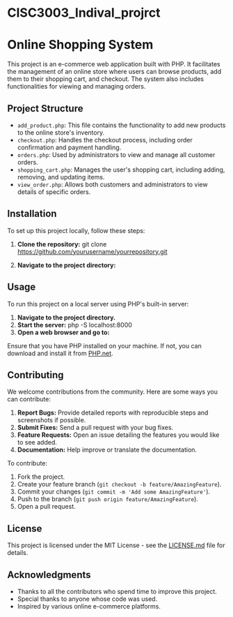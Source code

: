 # CISC3003_Indival_projrct
 
# Online Shopping System

This project is an e-commerce web application built with PHP. It facilitates the management of an online store where users can browse products, add them to their shopping cart, and checkout. The system also includes functionalities for viewing and managing orders.

## Project Structure

- `add_product.php`: This file contains the functionality to add new products to the online store's inventory.
- `checkout.php`: Handles the checkout process, including order confirmation and payment handling.
- `orders.php`: Used by administrators to view and manage all customer orders.
- `shopping_cart.php`: Manages the user's shopping cart, including adding, removing, and updating items.
- `view_order.php`: Allows both customers and administrators to view details of specific orders.

## Installation

To set up this project locally, follow these steps:

1. **Clone the repository:**
git clone https://github.com/yourusername/yourrepository.git

2. **Navigate to the project directory:**

## Usage

To run this project on a local server using PHP's built-in server:

1. **Navigate to the project directory.**
2. **Start the server:**
php -S localhost:8000
3. **Open a web browser and go to:**

Ensure that you have PHP installed on your machine. If not, you can download and install it from [PHP.net](https://www.php.net/).

## Contributing

We welcome contributions from the community. Here are some ways you can contribute:

1. **Report Bugs:** Provide detailed reports with reproducible steps and screenshots if possible.
2. **Submit Fixes:** Send a pull request with your bug fixes.
3. **Feature Requests:** Open an issue detailing the features you would like to see added.
4. **Documentation:** Help improve or translate the documentation.

To contribute:

1. Fork the project.
2. Create your feature branch (`git checkout -b feature/AmazingFeature`).
3. Commit your changes (`git commit -m 'Add some AmazingFeature'`).
4. Push to the branch (`git push origin feature/AmazingFeature`).
5. Open a pull request.

## License

This project is licensed under the MIT License - see the [LICENSE.md](LICENSE.md) file for details.

## Acknowledgments

- Thanks to all the contributors who spend time to improve this project.
- Special thanks to anyone whose code was used.
- Inspired by various online e-commerce platforms.
